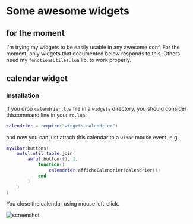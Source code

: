 # Some awesome widgets

## for the moment
I'm trying my widgets to be easily usable in any awesome conf.
For the moment, only widgets that documented below responds to this.
Others need my `fonctionsUtiles.lua` lib. to work properly.

## calendar widget
### Installation

If you drop `calendrier.lua` file in a `widgets` directory, you
should consider thiscommand line in your `rc.lua`:

``` lua
calendrier = require("widgets.calendrier")
```

and now you can just attach this calendar to a `wibar` mouse event, e.g.

``` lua
mywibar:buttons(
    awful.util.table.join(
        awful.button({}, 1,
            function()
                calendrier.afficheCalendrier(calendrier())
            end
        )
    )
)
```

You close the calendar using mouse left-click.

![screenshot](https://github.com/cobacdavid/awesomeConfig/tree/master/widgets/calendrierScreenshot.png)


